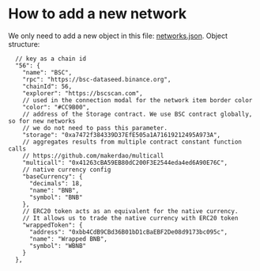 # How to add a new network

We only need to add a new object in this file: [networks.json](https://github.com/noxonsu/unifactory/blob/main/src/networks.json). Object structure:

```json5
  // key as a chain id
  "56": {
    "name": "BSC",
    "rpc": "https://bsc-dataseed.binance.org",
    "chainId": 56,
    "explorer": "https://bscscan.com",
    // used in the connection modal for the network item border color
    "color": "#CC9B00",
    // address of the Storage contract. We use BSC contract globally, so for new networks
    // we do not need to pass this parameter.
    "storage": "0xa7472f384339D37EfE505a1A71619212495A973A",
    // aggregates results from multiple contract constant function calls
    // https://github.com/makerdao/multicall
    "multicall": "0x41263cBA59EB80dC200F3E2544eda4ed6A90E76C",
    // native currency config
    "baseCurrency": {
      "decimals": 18,
      "name": "BNB",
      "symbol": "BNB"
    },
    // ERC20 token acts as an equivalent for the native currency.
    // It allows us to trade the native currency with ERC20 token
    "wrappedToken": {
      "address": "0xbb4CdB9CBd36B01bD1cBaEBF2De08d9173bc095c",
      "name": "Wrapped BNB",
      "symbol": "WBNB"
    }
  },
```
